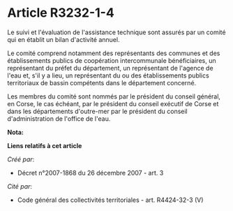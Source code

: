# Article R3232-1-4

Le suivi et l'évaluation de l'assistance technique sont assurés par un comité qui en établit un bilan d'activité annuel. 

Le comité comprend notamment des représentants des communes et des établissements publics de coopération intercommunale
bénéficiaires, un représentant du préfet du département, un représentant de l'agence de l'eau et, s'il y a lieu, un
représentant du ou des établissements publics territoriaux de bassin compétents dans le département concerné. 

Les membres du comité sont nommés par le président du conseil général, en Corse, le cas échéant, par le président du conseil
exécutif de Corse et dans les départements d'outre-mer par le président du conseil d'administration de l'office de l'eau.

**Nota:**



**Liens relatifs à cet article**

_Créé par_:

  - Décret n°2007-1868 du 26 décembre 2007 - art. 3

_Cité par_:

  - Code général des collectivités territoriales - art. R4424-32-3 (V)
